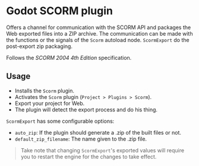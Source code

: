 # Godot SCORM plugin

Offers a channel for communication with the SCORM API and packages the Web exported files into a ZIP archive. The communication can be made with the functions or the signals of the `Scorm` autoload node. `ScormExport` do the post-export zip packaging.

Follows the _SCORM 2004 4th Edition_ specification.

## Usage

- Installs the `Scorm` plugin.
- Activates the `Scorm` plugin (`Project > Plugins > Scorm`).
- Export your project for Web.
- The plugin will detect the export process and do his thing.

`ScormExport` has some configurable options:
  - `auto_zip`: If the plugin should generate a .zip of the built files or not.
  - `default_zip_filename`: The name given to the .zip file.

> Take note that changing `ScormExport`'s exported values will require you to restart the engine for the changes to take effect.
